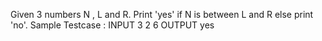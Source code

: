 Given 3 numbers N , L and R. Print 'yes' if N is between L and R else print 'no'.
Sample Testcase :
INPUT
3
2 6
OUTPUT
yes